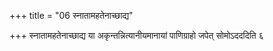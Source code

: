 +++
title = "06 स्नातामहतेनाच्छाद्य"

+++
स्नातामहतेनाच्छाद्य या अकृन्तन्नित्यानीयमानायां पाणिग्राहो जपेत् सोमोऽदददिति ६
